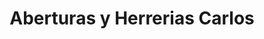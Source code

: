 ---
title: "Aberturas y Herrerias Carlos"
url: /ciudad-autonoma-de-buenos-aires/aberturas-y-herrerias-carlos/
shop: general
---